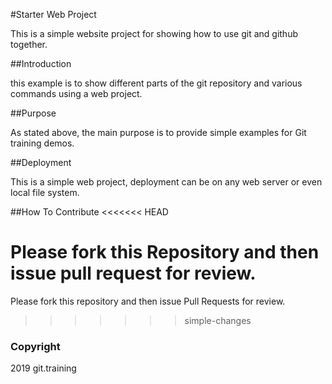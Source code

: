 #Starter Web Project

This is a simple website project for showing how to use git and github together.

##Introduction

this example is to show different parts of the git repository and various commands using a web project.

##Purpose

As stated above, the main purpose is to provide simple examples for Git training demos.

##Deployment

This is a simple web project, deployment can be on any web server or even local file system.

##How To Contribute
<<<<<<< HEAD

Please fork this Repository and then issue pull request for review.
=======
Please fork this repository and then issue Pull Requests for review.
>>>>>>> simple-changes

### Copyright
2019 git.training
